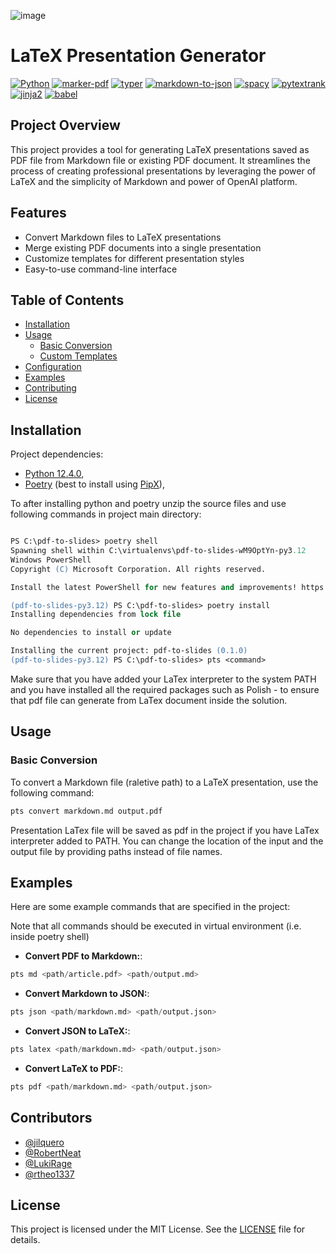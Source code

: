 ![image](https://github.com/RobertNeat/RobertNeat/assets/47086490/9125fa28-9979-4f79-81c0-ad74aa65d46d)

# LaTeX Presentation Generator

[![Python](https://img.shields.io/badge/python-3.12-3776AB?logo=python)](https://www.python.org/)
[![marker-pdf](https://img.shields.io/badge/marker--pdf-0.2.13-8A2BE2)](https://pypi.org/project/marker-pdf/)
[![typer](https://img.shields.io/badge/typer-0.12.3-007ACC?logo=typer)](https://pypi.org/project/typer/)
[![markdown-to-json](https://img.shields.io/badge/markdown--to--json-2.1.1-000000?logo=markdown)](https://pypi.org/project/markdown-to-json/)
[![spacy](https://img.shields.io/badge/spacy-3.7.5-09A3D5?logo=spacy)](https://pypi.org/project/spacy/)
[![pytextrank](https://img.shields.io/badge/pytextrank-3.3.0-FF4500)](https://pypi.org/project/pytextrank/)
[![jinja2](https://img.shields.io/badge/jinja2-3.1.4-B41789?logo=jinja)](https://pypi.org/project/Jinja2/)
[![babel](https://img.shields.io/badge/babel-2.15.0-F9DC3E?logo=babel)](https://pypi.org/project/Babel/)

## Project Overview

This project provides a tool for generating LaTeX presentations saved as PDF file from Markdown file or existing PDF document. It streamlines the process of creating professional presentations by leveraging the power of LaTeX and the simplicity of Markdown and power of OpenAI platform.

## Features

- Convert Markdown files to LaTeX presentations
- Merge existing PDF documents into a single presentation
- Customize templates for different presentation styles
- Easy-to-use command-line interface

## Table of Contents

- [Installation](#installation)
- [Usage](#usage)
  - [Basic Conversion](#basic-conversion)
  - [Custom Templates](#custom-templates)
- [Configuration](#configuration)
- [Examples](#examples)
- [Contributing](#contributing)
- [License](#license)

## Installation

Project dependencies:

- [Python 12.4.0](https://www.python.org/downloads/release/python-3120/),
- [Poetry](https://python-poetry.org/docs/) (best to install using [PipX](https://pipx.pypa.io/stable/installation/)),

To after installing python and poetry unzip the source files and use following commands in project main directory:

```ps

PS C:\pdf-to-slides> poetry shell
Spawning shell within C:\virtualenvs\pdf-to-slides-wM9OptYn-py3.12
Windows PowerShell
Copyright (C) Microsoft Corporation. All rights reserved.

Install the latest PowerShell for new features and improvements! https://aka.ms/PSWindows

(pdf-to-slides-py3.12) PS C:\pdf-to-slides> poetry install
Installing dependencies from lock file

No dependencies to install or update

Installing the current project: pdf-to-slides (0.1.0)
(pdf-to-slides-py3.12) PS C:\pdf-to-slides> pts <command>

```

Make sure that you have added your LaTex interpreter to the system PATH and you have installed all the required packages such as Polish - to ensure that pdf file can generate from LaTex document inside the solution.

## Usage

### Basic Conversion

To convert a Markdown file (raletive path) to a LaTeX presentation, use the following command:

```python
pts convert markdown.md output.pdf
```

Presentation LaTex file will be saved as pdf in the project if you have LaTex interpreter added to PATH.
You can change the location of the input and the output file by providing paths instead of file names.

## Examples

Here are some example commands that are specified in the project:

Note that all commands should be executed in virtual environment (i.e. inside poetry shell)

- **Convert PDF to Markdown:**:

```python
pts md <path/article.pdf> <path/output.md>
```

- **Convert Markdown to JSON:**:

```python
pts json <path/markdown.md> <path/output.json>
```

- **Convert JSON to LaTeX:**:

```python
pts latex <path/markdown.md> <path/output.json>
```

- **Convert LaTeX to PDF:**:

```python
pts pdf <path/markdown.md> <path/output.json>
```

## Contributors

- [@jilquero](https://github.com/jilquero)
- [@RobertNeat](https://github.com/RobertNeat)
- [@LukiRage](https://github.com/LukiRage)
- [@rtheo1337](https://github.com/rtheo1337)

## License

This project is licensed under the MIT License. See the [LICENSE](LICENSE) file for details.
